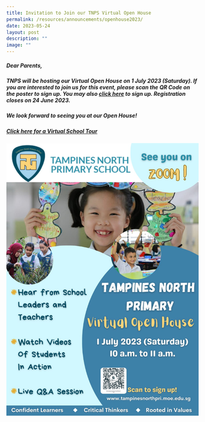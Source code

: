 ```yaml
---
title: Invitation to Join our TNPS Virtual Open House
permalink: /resources/announcements/openhouse2023/
date: 2023-05-24
layout: post
description: ""
image: ""
---
```

##### Dear Parents,
##### TNPS will be hosting our Virtual Open House on 1 July 2023 (Saturday). If you are interested to join us for this event, please scan the QR Code on the poster to sign up. You may also **[click here](https://form.gov.sg/64409e2e5ba0ec00126c89e9)** to sign up. Registration closes on 24 June 2023.
##### We look forward to seeing you at our Open House!

##### **[Click here for a Virtual School Tour](https://www.tampinesnorthpri.moe.edu.sg/about-us/school-virtual-tour/virtual-tour/)**



![2023 Virtual Open House](/images/2023%20open%20house%20poster.jpg)
